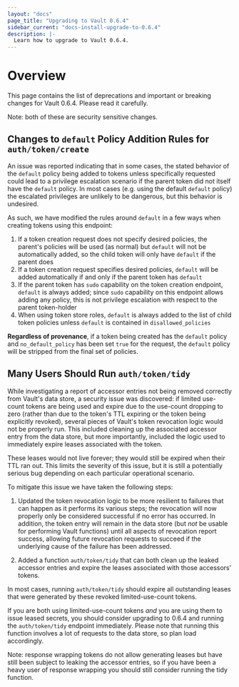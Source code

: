 ```yaml
---
layout: "docs"
page_title: "Upgrading to Vault 0.6.4"
sidebar_current: "docs-install-upgrade-to-0.6.4"
description: |-
  Learn how to upgrade to Vault 0.6.4.
---
```


# Overview

This page contains the list of deprecations and important or breaking changes
for Vault 0.6.4. Please read it carefully.

Note: both of these are security sensitive changes.

## Changes to `default` Policy Addition Rules for `auth/token/create`

An issue was reported indicating that in some cases, the stated behavior of the
`default` policy being added to tokens unless specifically requested could lead
to a privilege escalation scenario if the parent token did not itself have the
`default` policy. In most cases (e.g. using the default `default` policy) the
escalated privileges are unlikely to be dangerous, but this behavior is
undesired.

As such, we have modified the rules around `default` in a few ways when
creating tokens using this endpoint:

1. If a token creation request does not specify desired policies, the parent's
   policies will be used (as normal) but `default` will not be automatically
   added, so the child token will only have `default` if the parent does
2. If a token creation request specifies desired policies, `default` will be
   added automatically if and only if the parent token has `default`
3. If the parent token has `sudo` capability on the token creation endpoint,
   `default` is always added; since `sudo` capability on this endpoint allows
   adding any policy, this is not privilege escalation with respect to the
   parent token-holder
4. When using token store roles, `default` is always added to the list of child
   token policies unless `default` is contained in `disallowed_policies`

**Regardless of provenance**, if a token being created has the `default` policy
and `no_default_policy` has been set `true` for the request, the `default`
policy will be stripped from the final set of policies.

## Many Users Should Run `auth/token/tidy`

While investigating a report of accessor entries not being removed correctly
from Vault's data store, a security issue was discovered: if limited use-count
tokens are being used and expire due to the use-count dropping to zero (rather
than due to the token's TTL expiring or the token being explicitly revoked),
several pieces of Vault's token revocation logic would not be properly run.
This included cleaning up the associated accessor entry from the data store,
but more importantly, included the logic used to immediately expire leases
associated with the token.

These leases would not live forever; they would still be expired when their TTL
ran out. This limits the severity of this issue, but it is still a potentially
serious bug depending on each particular operational scenario.

To mitigate this issue we have taken the following steps:

1. Updated the token revocation logic to be more resilient to failures that can
   happen as it performs its various steps; the revocation will now properly
   only be considered successful if no error has occurred. In addition, the token entry
   will remain in the data store (but _not_ be usable for performing Vault
   functions) until all aspects of revocation report success, allowing future
   revocation requests to succeed if the underlying cause of the failure has
   been addressed.

2. Added a function `auth/token/tidy` that can both clean up the leaked
   accessor entries and expire the leases associated with those accessors'
   tokens.

In most cases, running `auth/token/tidy` should expire all outstanding
leases that were generated by these revoked limited-use-count tokens.

If you are both using limited-use-count tokens *and* you are using them to
issue leased secrets, you should consider upgrading to 0.6.4 and running the
`auth/token/tidy` endpoint immediately. Please note that running this function
involves a lot of requests to the data store, so plan load accordingly.

Note: response wrapping tokens do not allow generating leases but have still
been subject to leaking the accessor entries, so if you have been a heavy user
of response wrapping you should still consider running the tidy function.
